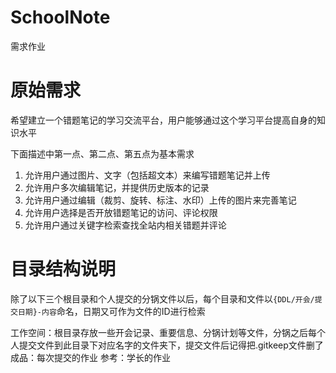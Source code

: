 # SchoolNote

需求作业

# 原始需求

希望建立一个错题笔记的学习交流平台，用户能够通过这个学习平台提高自身的知识水平

下面描述中第一点、第二点、第五点为基本需求

1. 允许用户通过图片、文字（包括超文本）来编写错题笔记并上传
2. 允许用户多次编辑笔记，并提供历史版本的记录
3. 允许用户通过编辑（裁剪、旋转、标注、水印）上传的图片来完善笔记
4. 允许用户选择是否开放错题笔记的访问、评论权限
5. 允许用户通过关键字检索查找全站内相关错题并评论

# 目录结构说明

除了以下三个根目录和个人提交的分锅文件以后，每个目录和文件以`{DDL/开会/提交日期}-内容`命名，日期又可作为文件的ID进行检索

工作空间：根目录存放一些开会记录、重要信息、分锅计划等文件，分锅之后每个人提交文件到此目录下对应名字的文件夹下，提交文件后记得把.gitkeep文件删了
成品：每次提交的作业
参考：学长的作业